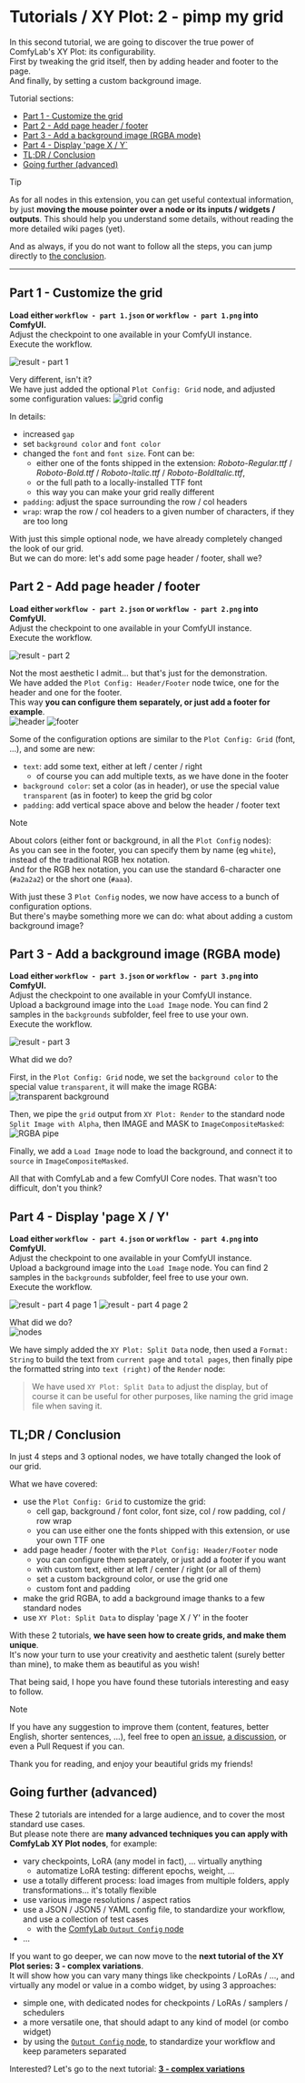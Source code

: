 # Tutorials / XY Plot: 2 - pimp my grid

In this second tutorial, we are going to discover the true power of ComfyLab's XY Plot: its configurability.\
First by tweaking the grid itself, then by adding header and footer to the page.\
And finally, by setting a custom background image.

Tutorial sections:

- [Part 1 - Customize the grid](#part-1---customize-the-grid)
- [Part 2 - Add page header / footer](#part-2---add-page-header--footer)
- [Part 3 - Add a background image (RGBA mode)](#part-3---add-a-background-image-rgba-mode)
- [Part 4 - Display 'page X / Y`](#part-4---display-page-x--y)
- [TL;DR / Conclusion](#tldr--conclusion)
- [Going further (advanced)](#going-further-advanced)

> [!TIP]
> As for all nodes in this extension, you can get useful contextual information, by just **moving the mouse pointer over a node or its inputs / widgets / outputs**. This should help you understand some details, without reading the more detailed wiki pages (yet).

And as always, if you do not want to follow all the steps, you can jump directly to [the conclusion](#tldr--conclusion).

---

## Part 1 - Customize the grid

**Load either `workflow - part 1.json` or `workflow - part 1.png` into ComfyUI.**\
Adjust the checkpoint to one available in your ComfyUI instance.\
Execute the workflow.

![result - part 1](./details/result%20-%20part%201.jpg)

Very different, isn't it?\
We have just added the optional `Plot Config: Grid` node, and adjusted some configuration values:
![grid config](./details/detail%20-%20part%201%20-%20grid.jpg)

In details:

- increased `gap`
- set `background color` and `font color`
- changed the `font` and `font size`. Font can be:
  - either one of the fonts shipped in the extension: _Roboto-Regular.ttf_ / _Roboto-Bold.ttf_ / _Roboto-Italic.ttf_ / _Roboto-BoldItalic.ttf_,
  - or the full path to a locally-installed TTF font
  - this way you can make your grid really different
- `padding`: adjust the space surrounding the row / col headers
- `wrap`: wrap the row / col headers to a given number of characters, if they are too long

With just this simple optional node, we have already completely changed the look of our grid.\
But we can do more: let's add some page header / footer, shall we?

## Part 2 - Add page header / footer

**Load either `workflow - part 2.json` or `workflow - part 2.png` into ComfyUI.**\
Adjust the checkpoint to one available in your ComfyUI instance.\
Execute the workflow.

![result - part 2](./details/result%20-%20part%202.jpg)

Not the most aesthetic I admit... but that's just for the demonstration.\
We have added the `Plot Config: Header/Footer` node twice, one for the header and one for the footer.\
This way **you can configure them separately, or just add a footer for example**.\
![header](./details/detail%20-%20part%202%20-%20header.jpg)
![footer](./details/detail%20-%20part%202%20-%20footer.jpg)

Some of the configuration options are similar to the `Plot Config: Grid` (font, ...), and some are new:

- `text`: add some text, either at left / center / right
  - of course you can add multiple texts, as we have done in the footer
- `background color`: set a color (as in header), or use the special value `transparent` (as in footer) to keep the grid bg color
- `padding`: add vertical space above and below the header / footer text

> [!NOTE]
> About colors (either font or background, in all the `Plot Config` nodes):\
> As you can see in the footer, you can specify them by name (eg `white`), instead of the traditional RGB hex notation.\
> And for the RGB hex notation, you can use the standard 6-character one (`#a2a2a2`) or the short one (`#aaa`).

With just these 3 `Plot Config` nodes, we now have access to a bunch of configuration options.\
But there's maybe something more we can do: what about adding a custom background image?

## Part 3 - Add a background image (RGBA mode)

**Load either `workflow - part 3.json` or `workflow - part 3.png` into ComfyUI.**\
Adjust the checkpoint to one available in your ComfyUI instance.\
Upload a background image into the `Load Image` node. You can find 2 samples in the `backgrounds` subfolder, feel free to use your own.\
Execute the workflow.

![result - part 3](./details/result%20-%20part%203.jpg)

What did we do?

First, in the `Plot Config: Grid` node, we set the `background color` to the special value `transparent`, it will make the image RGBA:\
![transparent background](./details/detail%20-%20part%203%20-%20background.jpg)

Then, we pipe the `grid` output from `XY Plot: Render` to the standard node `Split Image with Alpha`, then IMAGE and MASK to `ImageCompositeMasked`:
![RGBA pipe](./details/detail%20-%20part%203%20-%20rgba.jpg)

Finally, we add a `Load Image` node to load the background, and connect it to `source` in `ImageCompositeMasked`.

All that with ComfyLab and a few ComfyUI Core nodes. That wasn't too difficult, don't you think?

## Part 4 - Display 'page X / Y'

**Load either `workflow - part 4.json` or `workflow - part 4.png` into ComfyUI.**\
Adjust the checkpoint to one available in your ComfyUI instance.\
Upload a background image into the `Load Image` node. You can find 2 samples in the `backgrounds` subfolder, feel free to use your own.\
Execute the workflow.

![result - part 4 page 1](./details/result%20-%20part%204%20-%20page%201.jpg)
![result - part 4 page 2](./details/result%20-%20part%204%20-%20page%202.jpg)

What did we do?\
![nodes](./details/detail%20-%20part%204%20-%20nodes.jpg)

We have simply added the `XY Plot: Split Data` node, then used a `Format: String` to build the text from `current page` and `total pages`, then finally pipe the formatted string into `text (right)` of the `Render` node:

> We have used `XY Plot: Split Data` to adjust the display, but of course it can be useful for other purposes, like naming the grid image file when saving it.

## TL;DR / Conclusion

In just 4 steps and 3 optional nodes, we have totally changed the look of our grid.

What we have covered:

- use the `Plot Config: Grid` to customize the grid:
  - cell gap, background / font color, font size, col / row padding, col / row wrap
  - you can use either one the fonts shipped with this extension, or use your own TTF one
- add page header / footer with the `Plot Config: Header/Footer` node
  - you can configure them separately, or just add a footer if you want
  - with custom text, either at left / center / right (or all of them)
  - set a custom background color, or use the grid one
  - custom font and padding
- make the grid RGBA, to add a background image thanks to a few standard nodes
- use `XY Plot: Split Data` to display 'page X / Y' in the footer

With these 2 tutorials, **we have seen how to create grids, and make them unique**.\
It's now your turn to use your creativity and aesthetic talent (surely better than mine), to make them as beautiful as you wish!

That being said, I hope you have found these tutorials interesting and easy to follow.

> [!NOTE]
> If you have any suggestion to improve them (content, features, better English, shorter sentences, ...), feel free to open [an issue](https://github.com/bugltd/ComfyLab-Pack/issues), [a discussion](https://github.com/bugltd/ComfyLab-Pack/discussions), or even a Pull Request if you can.

Thank you for reading, and enjoy your beautiful grids my friends!

## Going further (advanced)

These 2 tutorials are intended for a large audience, and to cover the most standard use cases.\
But please note there are **many advanced techniques you can apply with ComfyLab XY Plot nodes**, for example:

- vary checkpoints, LoRA (any model in fact), ... virtually anything
  - automatize LoRA testing: different epochs, weight, ...
- use a totally different process: load images from multiple folders, apply transformations... it's totally flexible
- use various image resolutions / aspect ratios
- use a JSON / JSON5 / YAML config file, to standardize your workflow, and use a collection of test cases
  - with the [ComfyLab `Output Config` node](../../Output%20Config/)
- ...

If you want to go deeper, we can now move to the **next tutorial of the XY Plot series: 3 - complex variations**.\
It will show how you can vary many things like checkpoints / LoRAs / ..., and virtually any model or value in a combo widget, by using 3 approaches:

- simple one, with dedicated nodes for checkpoints / LoRAs / samplers / schedulers
- a more versatile one, that should adapt to any kind of model (or combo widget)
- by using the [`Output Config` node](../../Output%20Config/), to standardize your workflow and keep parameters separated

Interested? Let's go to the next tutorial: **[3 - complex variations](../3%20-%20complex%20variations/)**
